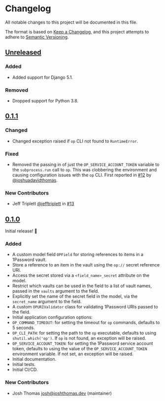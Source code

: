 # Changelog

All notable changes to this project will be documented in this file.

The format is based on [Keep a Changelog](https://keepachangelog.com/en/1.0.0/),
and this project attempts to adhere to [Semantic Versioning](https://semver.org/spec/v2.0.0.html).

<!--
## [${version}]
### Added - for new features
### Changed - for changes in existing functionality
### Deprecated - for soon-to-be removed features
### Removed - for now removed features
### Fixed - for any bug fixes
### Security - in case of vulnerabilities
[${version}]: https://github.com/westerveltco/django-opfield/releases/tag/v${version}
-->

## [Unreleased]

### Added

- Added support for Django 5.1.

### Removed

- Dropped support for Python 3.8.

## [0.1.1]

### Changed

- Changed exception raised if `op` CLI not found to `RuntimeError`.

### Fixed

- Removed the passing in of just the `OP_SERVICE_ACCOUNT_TOKEN` variable to the `subprocess.run` call to `op`. This was clobbering the environment and causing configuration issues with the `op` CLI. First reported in [#12](https://github.com/westerveltco/django-opfield/issues/12) by [@joshuadavidthomas](https://github.com/joshuadavidthomas).

### New Contributors

- Jeff Triplett [@jefftriplett](https://github.com/jefftriplett) in [#13](https://github.com/westerveltco/django-opfield/pull/13)

## [0.1.0]

Initial release! 🎉

### Added

- A custom model field `OPField` for storing references to items in a 1Password vault.
- Store a reference to an item in the vault using the `op://` secret reference URI.
- Access the secret stored via a `<field_name>_secret` attribute on the model.
- Restrict which vaults can be used in the field to a list of vault names, passed in the `vaults` argument to the field.
- Explicitly set the name of the secret field in the model, via the `secret_name` argument to the field.
- A custom `OPURIValidator` class for validating 1Password URIs passed to the field.
- Initial application configuration options:
- `OP_COMMAND_TIMEOUT`: for setting the timeout for `op` commands, defaults to 5 seconds.
- `OP_CLI_PATH`: for setting the path to the `op` executable, defaults to using `shutil.which('op')`. If `op` is not found, an exception will be raised.
- `OP_SERVICE_ACCOUNT_TOKEN`: for setting the 1Password service account token, defaults to using the value of the `OP_SERVICE_ACCOUNT_TOKEN` environment variable. If not set, an exception will be raised.
- Initial documentation.
- Initial tests.
- Initial CI/CD.

### New Contributors

- Josh Thomas <josh@joshthomas.dev> (maintainer)

[unreleased]: https://github.com/westerveltco/django-opfield/compare/v0.1.1...HEAD
[0.1.0]: https://github.com/westerveltco/django-opfield/releases/tag/v0.1.0
[0.1.1]: https://github.com/westerveltco/django-opfield/releases/tag/v0.1.1
